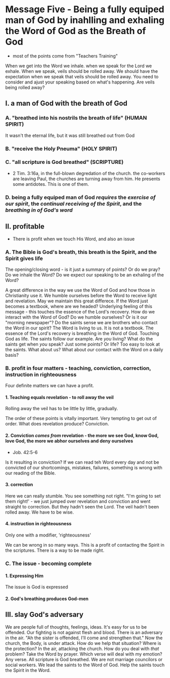 # Message Five - Being a fully equiped man of God by inahlling and exhaling the Word of God as the Breath of God
- most of the points come from "Teachers Training"

When we get into the Word we inhale. when we speak for the Lord we exhale. When we speak, veils should be rolled away. We should have the expectation when we speak that veils should be rolled away.
You need to consider and ajust your speaking based on what's happening. Are veils being rolled away?

## I. a man of God with the breath of God
### A. "breathed into his nostrils the breath of life" (HUMAN SPIRIT)
It wasn't the eternal life, but it was still breathed out from God

### B. "receive the Holy Pneuma" (HOLY SPIRIT)

### C. "all scripture is God breathed" (SCRIPTURE)
- 2 Tim. 3:16a, in the full-blown degredation of the church. the co-workers are leaving Paul, the churches are turning away from him. He presents some antidotes. This is one of them.

### D. being a fully equiped man of God *requires* the *exercise of our spirit*, the *continual receiving of the Spirit*, and the *breathing in of God's word*

## II. profitable
- There is profit when we touch His Word, and also an issue

### A. The Bible is God's breath, this breath is the Spirit, and the Spirit gives life

The opening/closing word - is it just a summary of points? Or do we pray? Do we inhale the Word? Do we expect our speaking to be an exhaling of the Word?

A great difference in the way we use the Word of God and how those in Christianity use it. We humble ourselves before the Word to receive light and revelation. May we maintain this great differece.
If the Word just becomes a textbook, where are we headed? Underlying feeling of this message - this touches the essence of the Lord's recovery. How do we interact with the Word of God? Do we humble
ourselves? Or is it our "morning newspaper"? Do the saints sense we are brothers who contact the Word in our spirit? The Word is living to us. It is not a textbook. The essence of the Lord's
recovery is breathing in the Word of God. Touching God as life. The saints follow our example. Are *you* living? What do the saints get when *you* speak? Just some points? Or life? Too easy to look
at the saints. What about us? What about *our* contact with the Word on a daily basis?

### B. profit in four matters - teaching, conviction, correction, instruction in righteousness
Four definite matters we can have a profit.

#### 1. Teaching equals revelation - to roll away the veil
Rolling away the veil has to be little by little, gradually.

The order of these points is vitally important. Very tempting to get out of order. What does revelation produce? Conviction.

#### 2. Conviction *comes from* revelation - the more we see God, know God, love God, the more we abhor ourselves and deny ourselves
- Job. 42:5-6

Is it resulting in conviction? If we can read teh Word every day and not be convicted of our shortcomings, mistakes, failures, something is wrong with our reading of the Bible.

#### 3. correction
Here we can really stumble. You see something not right. "I'm going to set them right!' - we just jumped over revelation and conviction and went straight to correction. But they
hadn't seen the Lord. The veil hadn't been rolled away. We have to be wise.

#### 4. instruction in righteousness
Only one with a modifier, 'righteousness'

We can be wrong in so many ways. This is a profit of contacting the Spirit in the scriptures. There is a way to be made right.

### C. The issue - becoming complete
#### 1. Expressing Him
The issue is God is expressed
#### 2. God's breathing produces God-men

## III. slay God's adversary
We are people full of thoughts, feelings, ideas. It's easy for us to be offended. Our fighting is not against flesh and blood. There is an adversary in the air. "Ah the sister is offended, I'll come and strengthen that."
Now the church, the Body, is under attack. How do we help that situation? Where is the protection? In the air, attacking the church. How do you deal with *that* problem? Take the Word by prayer. Which verse will deal with
my emotion? Any verse. All scripture is God breathed. We are not marriage councilors or social workers. We lead the saints to the Word of God. Help the saints touch the Spirit in the Word.

